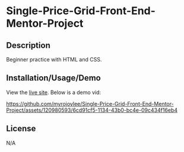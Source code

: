 # Single-Price-Grid-Front-End-Mentor-Project

## Description

Beginner practice with HTML and CSS. 

## Installation/Usage/Demo

View the [live site](https://myrojoylee.github.io/Single-Price-Grid-Front-End-Mentor-Project/). Below is a demo vid:

https://github.com/myrojoylee/Single-Price-Grid-Front-End-Mentor-Project/assets/120980593/6cd91cf5-1134-43b0-bc4e-09c434f16eb4

## License

N/A
